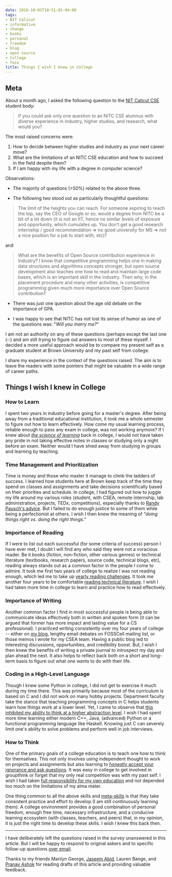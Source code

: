 ```yaml
---
date: 2016-10-01T10:51:01-04:00
tags:
- NIT Calicut
- informative
- change
- books
- personal
- freedom
- blog
- open source
- College
- foss
title: Things I wish I knew in College
---
```


## Meta
About a month ago, I asked the following question to the [NIT Calicut CSE](http://cse.nitc.ac.in/) student body:

> If you could ask only one question to an NITC CSE alumnus with diverse experience in industry, higher studies, and research, what would you?

The most raised concerns were:

1. How to decide between higher studies and industry as your next career move?
2. What are the limitations of an NITC CSE education and how to succeed in the field despite them?
3. If I am happy with my life with a degree in computer science?

Observations:

- The majority of questions (>50%) related to the above three.

- The following two stood out as particularly thoughtful questions:

 > The limit of the heights you can reach. For someone aspiring to reach the top, say the CEO of Google or so, would a degree from NITC be a bit of a let down (it is not an IIT, hence no similar levels of exposure and opportunity, which cumulates up. You don't get a good research internship / good recommendation => no good university for MS => not a nice position for a job to start with, etc)?

 and

 > What are the benefits of Open Source contribution experience in Industry? I know that competitive programming helps one in making data structures and algorithms concepts stronger, but open source development also teaches one how to read and maintain large code bases, which is an important skill in the industry. Then why, in the placement procedure and many other activities, is competitive programming given much more importance over Open Source contribution?

- There was just one question about the age old debate on the importance of GPA.

- I was happy to see that NITC has not lost its sense of humor as one of the questions was: "_Will you marry me?_"

I am not an authority on any of these questions (perhaps except the last one (-:) and am still trying to figure out answers to most of these myself. I decided a more useful approach would be to compare my present self as a graduate student at Brown University and my past self from college.

I share my experience in the context of the questions raised. The aim is to leave the readers with some pointers that might be valuable in a wide range of career paths.

## Things I wish I knew in College
### How to Learn

I spent two years in industry before going for a master's degree. After being away from a traditional educational institution, it took me a whole semester to figure out how to learn effectively. How come my usual learning process, reliable enough to pass any exam in college, was not working anymore? If I knew about _[the science of learning](https://www.coursera.org/learn/learning-how-to-learn)_ back in college, I would not have taken any pride in not taking effective notes in classes or studying only a night before an exam. Neither would I have shied away from studying in groups and learning by teaching.

### Time Management and Prioritization

Time is money and those who master it manage to climb the ladders of success. I learned how students here at Brown keep track of the time they spend on classes and assignments and take decisions scientifically based on their priorities and schedule. In college, I had figured out how to juggle my life around my various roles (student, with CSEA, remote internship, lab administration, projects, TEDx, competitions), especially thanks to [Randy Pausch's advice](https://www.youtube.com/watch?v=blaK_tB_KQA). But I failed to do enough justice to some of them while being a perfectionist at others. I wish I then knew the meaning of _"doing things right vs. doing the right things."_

### Importance of Reading

If I were to list out each successful (for some criteria of success) person I have ever met, I doubt I will find any who said they were not a voracious reader. Be it books (fiction, non-fiction, other various genres) or technical literature (textbooks, research papers, source code, technical blogs, etc), reading always stands out as a common factor in the people I come to admire. It took me first two years of college to realize I was not reading enough, which led me to take up [yearly reading challenges](https://www.goodreads.com/challenges/3890-2016-reading-challenge). It took me another four years to be comfortable [reading technical literature](/quote/2010/12/25/this-is-the-last-lecture-i-am-giving-you/). I wish I had taken more time in college to learn and practice how to read effectively.

### Importance of Writing

Another common factor I find in most successful people is being able to communicate ideas effectively both in written and spoken form (it can be argued that former has more impact and lasting value for a CS professional). I practiced writing consistently over my four years of college -- either on [my blog](/post/), lengthy email debates on FOSSCell mailing list, or those memos I wrote for my CSEA team. Having a public blog led to interesting discussions, opportunities, and credibility boost. But, I wish I then knew the benefits of writing a private journal to introspect my day and plan ahead the next. It also helps to reflect back both on a short and long-term basis to figure out what one wants to do with their life.

### Coding in a High-Level Language

Though I knew some Python in college, I did not get to exercise it much during my time there. This was primarily because most of the curriculum is based on C and I did not work on many hobby projects. Department faculty take the stance that teaching programming concepts in C helps students learn how things work at a lower level. Yet, I came to observe that [this inhibited my ability to think at a higher abstraction level](http://cs.brown.edu/~ksinghal/post/java/). I wish I had spent more time learning either modern C++, Java, (advanced) Python or a functional programming language like Haskell. Knowing just C can severely limit one's ability to solve problems and perform well in job interviews.

### How to Think
One of the primary goals of a college education is to teach one how to think for themselves. This not only involves using independent thought to work on projects and assignments but also learning to [honestly accept your ignorance and ask questions](https://plus.google.com/+KartikSinghal/posts/FMCPbKXgetY). It was easy in college to get involved in groupthink or forget that my only real competition was with my past self. I wish I had taken [full responsibility for my own education](/quote/2011/03/06/i-am-free-no-matter-what-rules-surround/) and not depended too much on the limitations of my alma mater.

One thing common to all the above skills and [meta-skills](https://en.wikipedia.org/wiki/Metacognition) is that they take consistent practice and effort to develop (I am still continuously learning them). A college environment provides a good combination of personal freedom, enough free time, necessary infrastructure, and a conducive learning ecosystem (with classes, teachers, and peers) that, in my opinion, it is just the right time to develop these skills. I wish I knew this back then.

---

I have deliberately left the questions raised in the survey unanswered in this article. But I will be happy to respond to original askers and to specific follow-up questions [over email](/about/).

Thanks to my friends Marilyn George, [Jaseem Abid](http://jaseemabid.github.io/), Lauren Bange, and [Pranav Ashok](http://pranavashok.name/) for reading drafts of this article and providing valuable feedback.

<!-- _Originally published on [Threads, the official newsletter of Department of Computer Science and Engineering, NIT Calicut](http://cse.nitc.ac.in/newsletter) (Vol. II Issue I). Reproduced here for discussion._ -->
